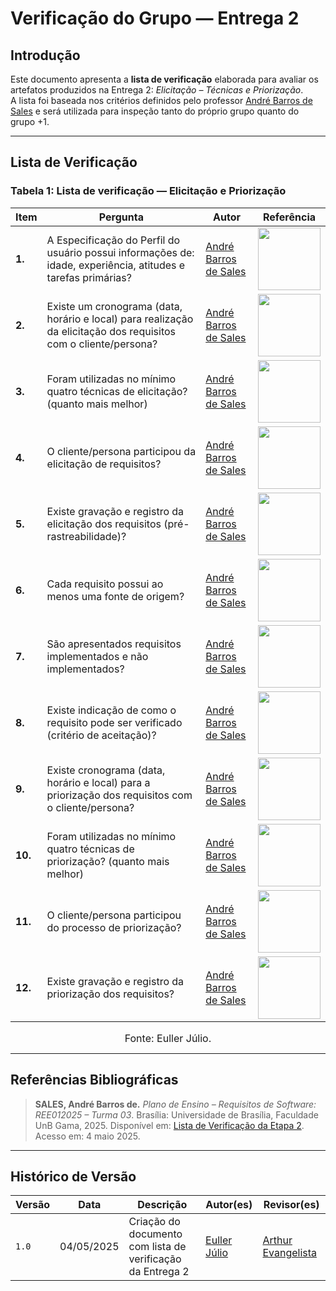 # Verificação do Grupo — Entrega 2

## Introdução

Este documento apresenta a **lista de verificação** elaborada para avaliar os artefatos produzidos na Entrega 2: *Elicitação – Técnicas e Priorização*.  
A lista foi baseada nos critérios definidos pelo professor [André Barros de Sales](https://sigaa.unb.br/sigaa/public/docente/portal.jsf?siape=1314342) e será utilizada para inspeção tanto do próprio grupo quanto do grupo +1.

---

## Lista de Verificação

### Tabela 1: Lista de verificação — Elicitação e Priorização

| Item | Pergunta | Autor | Referência |
|------|----------|-------|------------|
| **1.** | A Especificação do Perfil do usuário possui informações de: idade, experiência, atitudes e tarefas primárias? | [André Barros de Sales](https://sigaa.unb.br/sigaa/public/docente/portal.jsf?siape=1314342) | <img src="../assets/lista-entrega2-item1.png" width="100px"> |
| **2.** | Existe um cronograma (data, horário e local) para realização da elicitação dos requisitos com o cliente/persona? | [André Barros de Sales](https://sigaa.unb.br/sigaa/public/docente/portal.jsf?siape=1314342) | <img src="../assets/lista-entrega2-item2.png" width="100px"> |
| **3.** | Foram utilizadas no mínimo quatro técnicas de elicitação? (quanto mais melhor) | [André Barros de Sales](https://sigaa.unb.br/sigaa/public/docente/portal.jsf?siape=1314342) | <img src="../assets/lista-entrega2-item3.png" width="100px"> |
| **4.** | O cliente/persona participou da elicitação de requisitos? | [André Barros de Sales](https://sigaa.unb.br/sigaa/public/docente/portal.jsf?siape=1314342) | <img src="../assets/lista-entrega2-item4.png" width="100px"> |
| **5.** | Existe gravação e registro da elicitação dos requisitos (pré-rastreabilidade)? | [André Barros de Sales](https://sigaa.unb.br/sigaa/public/docente/portal.jsf?siape=1314342) | <img src="../assets/lista-entrega2-item5.png" width="100px"> |
| **6.** | Cada requisito possui ao menos uma fonte de origem? | [André Barros de Sales](https://sigaa.unb.br/sigaa/public/docente/portal.jsf?siape=1314342) | <img src="../assets/lista-entrega2-item6.png" width="100px"> |
| **7.** | São apresentados requisitos implementados e não implementados? | [André Barros de Sales](https://sigaa.unb.br/sigaa/public/docente/portal.jsf?siape=1314342) | <img src="../assets/lista-entrega2-item7.png" width="100px"> |
| **8.** | Existe indicação de como o requisito pode ser verificado (critério de aceitação)? | [André Barros de Sales](https://sigaa.unb.br/sigaa/public/docente/portal.jsf?siape=1314342) | <img src="../assets/lista-entrega2-item8.png" width="100px"> |
| **9.** | Existe cronograma (data, horário e local) para a priorização dos requisitos com o cliente/persona? | [André Barros de Sales](https://sigaa.unb.br/sigaa/public/docente/portal.jsf?siape=1314342) | <img src="../assets/lista-entrega2-item9.png" width="100px"> |
| **10.** | Foram utilizadas no mínimo quatro técnicas de priorização? (quanto mais melhor) | [André Barros de Sales](https://sigaa.unb.br/sigaa/public/docente/portal.jsf?siape=1314342) | <img src="../assets/lista-entrega2-item10.png" width="100px"> |
| **11.** | O cliente/persona participou do processo de priorização? | [André Barros de Sales](https://sigaa.unb.br/sigaa/public/docente/portal.jsf?siape=1314342) | <img src="../assets/lista-entrega2-item11.png" width="100px"> |
| **12.** | Existe gravação e registro da priorização dos requisitos? | [André Barros de Sales](https://sigaa.unb.br/sigaa/public/docente/portal.jsf?siape=1314342) | <img src="../assets/lista-entrega2-item12.png" width="100px"> |

<font size="3"><p align="center">Fonte: Euller Júlio.</p></font>

---

## Referências Bibliográficas

> **SALES, André Barros de.** *Plano de Ensino – Requisitos de Software: REE012025 – Turma 03*. Brasília: Universidade de Brasília, Faculdade UnB Gama, 2025. Disponível em: [Lista de Verificação da Etapa 2](../assets/Lista_Verificacao_Etapa2.pdf). Acesso em: 4 maio 2025.

---

## Histórico de Versão

| Versão | Data | Descrição | Autor(es) | Revisor(es) |
|--------|------|-----------|-----------|-------------|
| `1.0` | 04/05/2025 | Criação do documento com lista de verificação da Entrega 2 | [Euller Júlio](https://github.com/Potatoyz908) | [Arthur Evangelista](https://github.com/arthurevg) |

